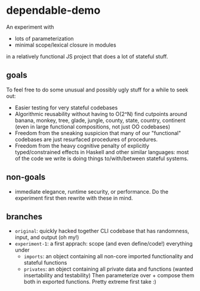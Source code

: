 # dependable-demo

An experiment with

- lots of parameterization
- minimal scope/lexical closure in modules

in a relatively functional JS project that does a lot of stateful stuff.

## goals

To feel free to do some unusual and possibly ugly stuff for a while to seek out:

- Easier testing for very stateful codebases
- Algorithmic reusability without having to O(2^N) find cutpoints around banana, monkey, tree,
  glade, jungle, county, state, country, continent (even in large functional compositions, not
  just OO codebases)
- Freedom from the sneaking suspicion that many of our "functional" codebases are just resurfaced
  procedures of procedures.
- Freedom from the heavy cognitive penalty of explicitly typed/constrained effects in Haskell and
  other similar languages: most of the code we write is doing things to/with/between stateful
  systems.

## non-goals

- immediate elegance, runtime security, or performance. Do the experiment first then rewrite with
  these in mind.

## branches

- `original`: quickly hacked together CLI codebase that has randomness, input, and output (oh my!)
- `experiment-1`: a first apprach: scope (and even define/code!) everything under
    - `imports`: an object containing all non-core imported functionality and stateful functions
    - `privates`: an object containing all private data and functions (wanted insertability and
      testability)
  Then parameterize over + compose them both in exported functions. Pretty extreme first take :)
